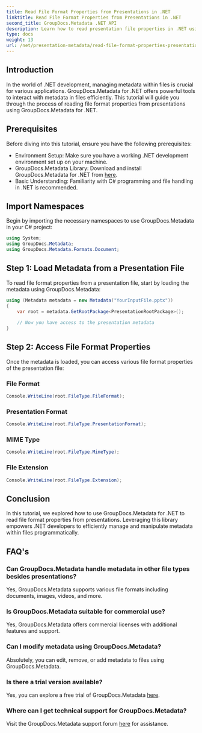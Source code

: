 ```yaml
---
title: Read File Format Properties from Presentations in .NET
linktitle: Read File Format Properties from Presentations in .NET
second_title: GroupDocs.Metadata .NET API
description: Learn how to read presentation file properties in .NET using GroupDocs.Metadata. Access file format details programmatically.
type: docs
weight: 13
url: /net/presentation-metadata/read-file-format-properties-presentations/
---
```

## Introduction
In the world of .NET development, managing metadata within files is crucial for various applications. GroupDocs.Metadata for .NET offers powerful tools to interact with metadata in files efficiently. This tutorial will guide you through the process of reading file format properties from presentations using GroupDocs.Metadata for .NET.
## Prerequisites
Before diving into this tutorial, ensure you have the following prerequisites:
- Environment Setup: Make sure you have a working .NET development environment set up on your machine.
- GroupDocs.Metadata Library: Download and install GroupDocs.Metadata for .NET from [here](https://releases.groupdocs.com/metadata/net/).
- Basic Understanding: Familiarity with C# programming and file handling in .NET is recommended.

## Import Namespaces
Begin by importing the necessary namespaces to use GroupDocs.Metadata in your C# project:
```csharp
using System;
using GroupDocs.Metadata;
using GroupDocs.Metadata.Formats.Document;
```
## Step 1: Load Metadata from a Presentation File
To read file format properties from a presentation file, start by loading the metadata using GroupDocs.Metadata:
```csharp
using (Metadata metadata = new Metadata("YourInputFile.pptx"))
{
    var root = metadata.GetRootPackage<PresentationRootPackage>();
    
    // Now you have access to the presentation metadata
}
```
## Step 2: Access File Format Properties
Once the metadata is loaded, you can access various file format properties of the presentation file:
### File Format
```csharp
Console.WriteLine(root.FileType.FileFormat);
```
### Presentation Format
```csharp
Console.WriteLine(root.FileType.PresentationFormat);
```
### MIME Type
```csharp
Console.WriteLine(root.FileType.MimeType);
```
### File Extension
```csharp
Console.WriteLine(root.FileType.Extension);
```

## Conclusion
In this tutorial, we explored how to use GroupDocs.Metadata for .NET to read file format properties from presentations. Leveraging this library empowers .NET developers to efficiently manage and manipulate metadata within files programmatically.

## FAQ's
### Can GroupDocs.Metadata handle metadata in other file types besides presentations?
Yes, GroupDocs.Metadata supports various file formats including documents, images, videos, and more.
### Is GroupDocs.Metadata suitable for commercial use?
Yes, GroupDocs.Metadata offers commercial licenses with additional features and support.
### Can I modify metadata using GroupDocs.Metadata?
Absolutely, you can edit, remove, or add metadata to files using GroupDocs.Metadata.
### Is there a trial version available?
Yes, you can explore a free trial of GroupDocs.Metadata [here](https://releases.groupdocs.com/).
### Where can I get technical support for GroupDocs.Metadata?
Visit the GroupDocs.Metadata support forum [here](https://forum.groupdocs.com/c/metadata/14) for assistance.

